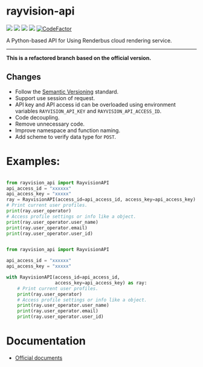 rayvision-api
=============
[![](https://img.shields.io/badge/docs--English-latest-green)](https://renderbus.readthedocs.io/en/latest)
[![](https://img.shields.io/badge/license-Apache%202-blue)](http://www.apache.org/licenses/LICENSE-2.0.txt)
![](https://img.shields.io/badge/python-2.7.10+%20%7C%203.6%20%7C%203.7-blue)
![](https://img.shields.io/badge/platform-windows%20%7C%20macos%20%7C%20linux-lightgrey)
[![CodeFactor](https://www.codefactor.io/repository/github/loonghao/rayvision_api/badge)](https://www.codefactor.io/repository/github/loonghao/rayvision_api)

A Python-based API for Using Renderbus cloud rendering service.

-------------------------------------------------------------------------------
**This is a refactored branch based on the official version.**

Changes
--------
- Follow the [Semantic Versioning](https://semver.org/) standard.
- Support use session of request.
- API key and API access id can be overloaded using environment variables `RAYVISION_API_KEY` and `RAYVISION_API_ACCESS_ID`.
- Code decoupling.
- Remove unnecessary code.
- Improve namespace and function naming.
- Add scheme to verify data type for `POST`.

# Examples:

```python

from rayvision_api import RayvisionAPI
api_access_id = "xxxxxx"
api_access_key = "xxxxx"
ray = RayvisionAPI(access_id=api_access_id, access_key=api_access_key)
# Print current user profiles.
print(ray.user_operator)
# Access profile settings or info like a object.
print(ray.user_operator.user_name)
print(ray.user_operator.email)
print(ray.user_operator.user_id)

```

```python

from rayvision_api import RayvisionAPI

api_access_id = "xxxxxx"
api_access_key = "xxxxx"

with RayvisionAPI(access_id=api_access_id, 
                  access_key=api_access_key) as ray:
    # Print current user profiles.
    print(ray.user_operator)
    # Access profile settings or info like a object.
    print(ray.user_operator.user_name)
    print(ray.user_operator.email)
    print(ray.user_operator.user_id)

```

# Documentation

- [Official documents]( https://renderbus.readthedocs.io/en/latest/index.html)
